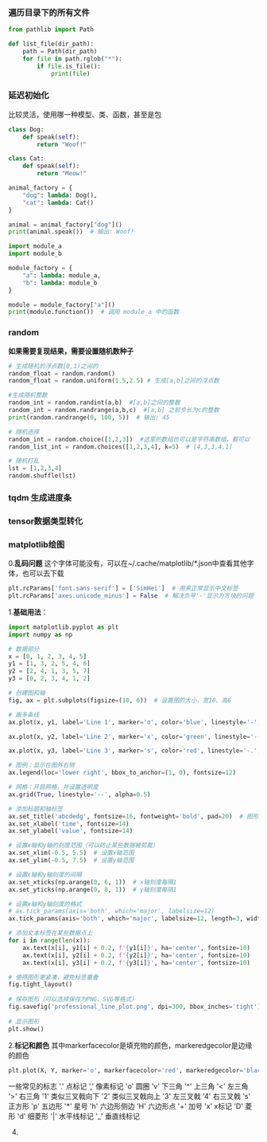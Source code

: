 ### 遍历目录下的所有文件
```python
from pathlib import Path

def list_file(dir_path):
	path = Path(dir_path)
	for file in path.rglob("*"):
		if file.is_file():
			print(file)
```

### 延迟初始化
比较灵活，使用哪一种模型、类、函数，甚至是包
```python
class Dog:
    def speak(self):
        return "Woof!"

class Cat:
    def speak(self):
        return "Meow!"

animal_factory = {
    "dog": lambda: Dog(),
    "cat": lambda: Cat()
}

animal = animal_factory["dog"]()
print(animal.speak())  # 输出: Woof!
```

```python
import module_a
import module_b

module_factory = {
    "a": lambda: module_a,
    "b": lambda: module_b
}

module = module_factory["a"]()
print(module.function())  # 调用 module_a 中的函数
```

### random
**如果需要复现结果，需要设置随机数种子**
```python
# 生成随机的浮点数[0,1)之间的
random_float = random.random()
random_float = random.uniform(1.5,2.5) # 生成[a,b]之间的浮点数

#生成随机整数
random_int = random.randint(a,b)  #[a,b]之间的整数
random_int = random.randrange(a,b,c)  #[a,b] 之前步长为c的整数
print(random.randrange(0, 100, 5))  # 输出: 45

# 随机选择
random_int = random.choice([1,2,3])  #这里的数组也可以是字符串数组，都可以
random_list_int = random.choices([1,2,3,4], k=5)  # [4,3,3,4,1]

# 随机打乱
lst = [1,2,3,4]
random.shuffle(lst)
```

### tqdm 生成进度条



### tensor数据类型转化


### matplotlib绘图
0.**乱码问题**
这个字体可能没有，可以在~/.cache/matplotlib/\*.json中查看其他字体，也可以去下载
```python 
plt.rcParams['font.sans-serif'] = ['SimHei']  # 用来正常显示中文标签
plt.rcParams['axes.unicode_minus'] = False  # 解决负号'-'显示为方块的问题
```
1.**基础用法**：
```python
import matplotlib.pyplot as plt
import numpy as np

# 数据部分
x = [0, 1, 2, 3, 4, 5]
y1 = [1, 3, 2, 5, 4, 6]
y2 = [2, 4, 1, 3, 5, 7]
y3 = [0, 2, 3, 4, 1, 2]

# 创建图和轴
fig, ax = plt.subplots(figsize=(10, 6))  # 设置图的大小，宽10、高6

# 画多条线
ax.plot(x, y1, label='Line 1', marker='o', color='blue', linestyle='-', linewidth=2, markersize=8)  # 蓝色实线

ax.plot(x, y2, label='Line 2', marker='x', color='green', linestyle='--', linewidth=2, markersize=8)  # 绿色虚线

ax.plot(x, y3, label='Line 3', marker='s', color='red', linestyle='-.', linewidth=2, markersize=8)  # 红色点划线

# 图例：显示在图外右侧
ax.legend(loc='lower right', bbox_to_anchor=(1, 0), fontsize=12)

# 网格：开启网格，并设置透明度
ax.grid(True, linestyle='--', alpha=0.5)

# 添加标题和轴标签
ax.set_title('abcdedg', fontsize=16, fontweight='bold', pad=20)  # 图形标题，padding控制距离
ax.set_xlabel('time', fontsize=14)
ax.set_ylabel('value', fontsize=14)

# 设置x轴和y轴的刻度范围（可以防止某些数据被剪裁）
ax.set_xlim(-0.5, 5.5)  # 设置x轴范围
ax.set_ylim(-0.5, 7.5)  # 设置y轴范围

# 设置x轴和y轴刻度的间隔
ax.set_xticks(np.arange(0, 6, 1))  # x轴刻度每隔1
ax.set_yticks(np.arange(0, 8, 1))  # y轴刻度每隔1

# 设置x轴和y轴刻度的格式
# ax.tick_params(axis='both', which='major', labelsize=12)
ax.tick_params(axis='both', which='major', labelsize=12, length=3, width=1, direction='in', colors='black')

# 添加文本标签在某些数据点上
for i in range(len(x)):
    ax.text(x[i], y1[i] + 0.2, f'{y1[i]}', ha='center', fontsize=10)
    ax.text(x[i], y2[i] + 0.2, f'{y2[i]}', ha='center', fontsize=10)
    ax.text(x[i], y3[i] + 0.2, f'{y3[i]}', ha='center', fontsize=10)

# 使得图形更紧凑，避免标签重叠
fig.tight_layout()
  
# 保存图形（可以选择保存为PNG、SVG等格式）
fig.savefig('professional_line_plot.png', dpi=300, bbox_inches='tight')
  
# 显示图形
plt.show()
```
2.**标记和颜色**
其中markerfacecolor是填充物的颜色，markeredgecolor是边缘的颜色
```python
plt.plot(X, Y, marker='o', markerfacecolor='red', markeredgecolor='black')
```
一些常见的标志
'.' 点标记
',' 像素标记
'o' 圆圈
'v' 下三角
'^' 上三角
'<' 左三角
'>' 右三角
'1' 类似三叉戟向下
'2' 类似三叉戟向上
'3' 左三叉戟
'4' 右三叉戟
's' 正方形
'p' 五边形
'\*' 星号
'h' 六边形侧边
'H' 六边形点
'+' 加号
'x' x标记
'D' 菱形
'd' 细菱形
'|' 水平线标记
'\_' 垂直线标记


4.